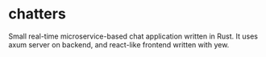 # chatters
Small real-time microservice-based chat application written in Rust. It uses axum server on backend, and react-like frontend written with yew.
